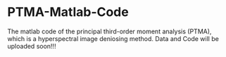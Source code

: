 # PTMA-Matlab-Code
The matlab code of the principal third-order moment analysis (PTMA), which is a hyperspectral image deniosing method.
Data and Code will be uploaded soon!!!
